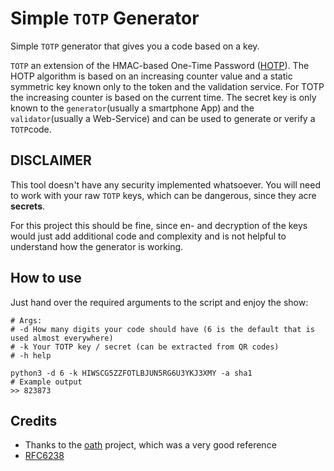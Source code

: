 # Simple `TOTP` Generator
Simple `TOTP` generator that gives you a code based on a key.

`TOTP` an extension of the HMAC-based One-Time Password ([HOTP](https://datatracker.ietf.org/doc/html/rfc4226)). The HOTP algorithm is based on an increasing counter value and a  static symmetric key known only to the token and the validation  service. For TOTP the increasing counter is based on the current time. The secret key is only known to the `generator`(usually a smartphone App) and the `validator`(usually a Web-Service) and can be used to generate or verify a `TOTP`code.

## DISCLAIMER 

This tool doesn't have any security implemented whatsoever. You will need to work with your raw `TOTP` keys, which can be dangerous, since they acre **secrets**.

For this project this should be fine, since en- and decryption of the keys would just add additional code and complexity and is not helpful to understand how the generator is working. 

## How to use

Just hand over the required arguments to the script and enjoy the show:

````shell
# Args:
# -d How many digits your code should have (6 is the default that is used almost everywhere)
# -k Your TOTP key / secret (can be extracted from QR codes)
# -h help

python3 -d 6 -k HIWSCG5ZZFOTLBJUN5RG6U3YKJ3XMY -a sha1
# Example output
>> 823873
````

## Credits

- Thanks to the [oath](https://github.com/bdauvergne/python-oath) project, which was a very good reference
- [RFC6238](https://datatracker.ietf.org/doc/html/rfc6238) 

